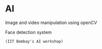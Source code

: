 # AI
Image and video manipulation using openCV

Face detection system 

`(IIT Bombay's AI workshop)`
